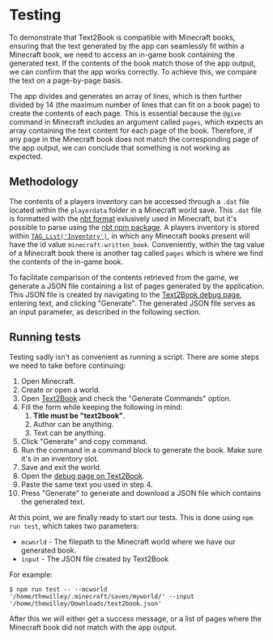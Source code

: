 # Testing
To demonstrate that Text2Book is compatible with Minecraft books, ensuring that the text generated by the app can 
seamlessly fit within a Minecraft book, we need to access an in-game book containing the generated text. If the contents
of the book match those of the app output, we can confirm that the app works correctly. To achieve this, we compare the 
text on a page-by-page basis.

The app divides and generates an array of lines, which is then further divided by 14 
(the maximum number of lines that can fit on a book page) to create the contents of each page. This is essential because 
the `@give` command in Minecraft includes an argument called `pages`, which expects an array containing the text content 
for each page of the book. Therefore, if any page in the Minecraft book does not match the corresponding page of the 
app output, we can conclude that something is not working as expected.

## Methodology
The contents of a players inventory can be accessed through a `.dat` file located within the `playerdata` folder in a 
Minecraft world save. This `.dat` file is formatted with the [nbt format](https://minecraft.fandom.com/wiki/NBT_format) exlusively used in Minecraft, but it's 
possible to parse using the [nbt npm package](https://www.npmjs.com/package/nbt). A players inventory is stored within [`TAG_List('Inventory')`](https://wiki.vg/NBT#level.dat), 
in which any Minecraft books present will have the id value `minecraft:written_book`.  Conveniently, within the tag 
value of a Minecraft book there is another tag called `pages` which is where we find the contents of the in-game book.

To facilitate comparison of the contents retrieved from the game, we generate a JSON file containing a list of pages 
generated by the application. This JSON file is created by navigating to the [Text2Book debug page](https://thewilley.github.io/Text2Book/#debug), entering text, and 
clicking "Generate". The generated JSON file serves as an input parameter, as described in the following section.

## Running tests
Testing sadly isn't as convenient as running a script. There are some steps we need to take before continuing:

1. Open Minecraft.
2. Create or open a world.
3. Open [Text2Book](https://thewilley.github.io/Text2Book/) and check the "Generate Commands" option. 
4. Fill the form while keeping the following in mind:
   1. **Title must be "text2book"**.
   2. Author can be anything.
   3. Text can be anything.
5. Click "Generate" and copy command.
6. Run the command in a command block to generate the book. Make sure it's in an inventory slot.
7. Save and exit the world.
8. Open the [debug page on Text2Book](https://thewilley.github.io/Text2Book/#debug).
9. Paste the same text you used in step 4.
10. Press "Generate" to generate and download a JSON file which contains the generated text.

At this point, we are finally ready to start our tests. This is done using `npm run test`, which takes two parameters: 
* `mcworld` - The filepath to the Minecraft world where we have our generated book.
* `input` - The JSON file created by Text2Book

For example:
```batch
$ npm run test -- --mcworld '/home/thewilley/.minecraft/saves/myworld/' --input '/home/thewilley/Downloads/text2book.json'
```

After this we will either get a success message, or a list of pages where the Minecraft book did not match with the 
app output.